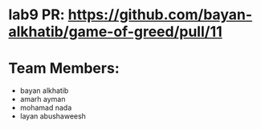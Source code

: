 # lab9 PR: https://github.com/bayan-alkhatib/game-of-greed/pull/11

# Team Members:

- bayan alkhatib
- amarh ayman
- mohamad nada
- layan abushaweesh
